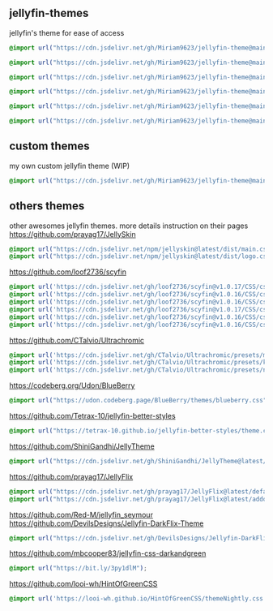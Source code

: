 
## jellyfin-themes
jellyfin's theme for ease of access
```css
@import url("https://cdn.jsdelivr.net/gh/Miriam9623/jellyfin-theme@main/appletv/theme.css");
```
```css
@import url("https://cdn.jsdelivr.net/gh/Miriam9623/jellyfin-theme@main/blueradiance/theme.css");
```
```css
@import url("https://cdn.jsdelivr.net/gh/Miriam9623/jellyfin-theme@main/dark/theme.css");
```
```css
@import url("https://cdn.jsdelivr.net/gh/Miriam9623/jellyfin-theme@main/light/theme.css");
```
```css
@import url("https://cdn.jsdelivr.net/gh/Miriam9623/jellyfin-theme@main/purplehaze/theme.css");
```
```css
@import url("https://cdn.jsdelivr.net/gh/Miriam9623/jellyfin-theme@main/wmc/theme.css");
```
## custom themes
my own custom jellyfin theme (WIP)
```css
@import url("https://cdn.jsdelivr.net/gh/Miriam9623/jellyfin-theme@main/theme1/theme.css");
```
## others themes
other awesomes jellyfin themes. more details instruction on their pages
https://github.com/prayag17/JellySkin
```css
@import url("https://cdn.jsdelivr.net/npm/jellyskin@latest/dist/main.css");
@import url("https://cdn.jsdelivr.net/npm/jellyskin@latest/dist/logo.css");
```
https://github.com/loof2736/scyfin
```css
@import url('https://cdn.jsdelivr.net/gh/loof2736/scyfin@v1.0.17/CSS/css-scyfin/scyfin-theme.css');
@import url('https://cdn.jsdelivr.net/gh/loof2736/scyfin@v1.0.16/CSS/css-scyfin/disable-static-drawer.css');
@import url('https://cdn.jsdelivr.net/gh/loof2736/scyfin@v1.0.16/CSS/css-scyfin/disable-static-drawer-backdrop.css');
@import url('https://cdn.jsdelivr.net/gh/loof2736/scyfin@v1.0.17/CSS/css-scyfin/scyfin-theme-backdrop.css');
@import url('https://cdn.jsdelivr.net/gh/loof2736/scyfin@v1.0.16/CSS/css-scyfin/disable-static-drawer.css');
@import url('https://cdn.jsdelivr.net/gh/loof2736/scyfin@v1.0.16/CSS/css-scyfin/disable-static-drawer-backdrop.css');
```
https://github.com/CTalvio/Ultrachromic
```css
@import url('https://cdn.jsdelivr.net/gh/CTalvio/Ultrachromic/presets/monochromic_preset.css');
@import url('https://cdn.jsdelivr.net/gh/CTalvio/Ultrachromic/presets/kaleidochromic_preset.css');
@import url('https://cdn.jsdelivr.net/gh/CTalvio/Ultrachromic/presets/novachromic_preset.css');
```
https://codeberg.org/Udon/BlueBerry
```css
@import url("https://udon.codeberg.page/BlueBerry/themes/blueberry.css");
```
https://github.com/Tetrax-10/jellyfin-better-styles
```css
@import url("https://tetrax-10.github.io/jellyfin-better-styles/theme.css");
```
https://github.com/ShiniGandhi/JellyTheme
```css
@import url("https://cdn.jsdelivr.net/gh/ShiniGandhi/JellyTheme@latest/latest/JellyTheme.css");
```
https://github.com/prayag17/JellyFlix
```css
@import url("https://cdn.jsdelivr.net/gh/prayag17/JellyFlix@latest/default.css");
@import url("https://cdn.jsdelivr.net/gh/prayag17/JellyFlix@latest/addons/Logo.css");
```
https://github.com/Red-M/jellyfin_seymour
https://github.com/DevilsDesigns/Jellyfin-DarkFlix-Theme
```css
@import url("https://cdn.jsdelivr.net/gh/DevilsDesigns/Jellyfin-DarkFlix-Theme/Darkflix-v5.1.css");
```
https://github.com/mbcooper83/jellyfin-css-darkandgreen
```css
@import url("https://bit.ly/3py1dlM");
```
https://github.com/looi-wh/HintOfGreenCSS
```css
@import url('https://looi-wh.github.io/HintOfGreenCSS/themeNightly.css');
```
